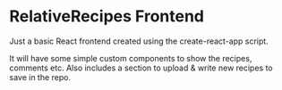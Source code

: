 # RelativeRecipes Frontend
Just a basic React frontend created using the create-react-app script.

It will have some simple custom components to show the recipes, comments etc. 
Also includes a section to upload & write new recipes to save in the repo.